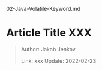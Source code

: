02-Java-Volatile-Keyword.md
# Article Title XXX

> Author: Jakob Jenkov
>
> Link: xxx  Update: 2022-02-23